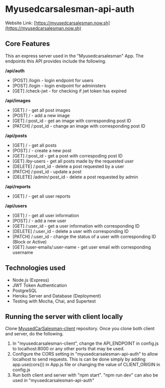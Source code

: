 # **Myusedcarsalesman-api-auth**
 
Website Link: [https://myusedcarsalesman.now.sh](https://myusedcarsalesman.now.sh)
 
## Core Features
This an express server used in the "Myusedcarsalesman" App. 
The endpoints this API provides include the following. 
 
**/api/auth**
- [POST] /login - login endpoint for users 
- [POST] /login - login endpoint for administers
- [GET] /check-jwt - for checking if jwt token has expired
 
**/api/images**
- [GET] / - get all post images
- [POST] / - add a new image
- [GET] /:post_id - get an image with corresponding post ID
- [PATCH] /:post_id - change an image with corresponding post ID
 
**/api/posts**
- [GET] / - get all posts
- [POST] / - create a new post
- [GET] /:post_id - get a post with correspoding post ID
- [GET] /by-users - get all posts made by the requested user
- [DELETE] /:post_id - delete a post requested by a user
- [PATCH] /:post_id - update a post
- [DELETE] /admin/:post_id - delete a post requested by admin
 
**/api/reports**
- [GET] / - get all user reports
 
**/api/users**
- [GET] / - get all user information
- [POST] / - add a new user
- [GET] /:user_id - get a user information with corresponding ID
- [DELETE] /:user_id - delete a user with corresponding ID
- [PATCH] /:user_id - change the status of a user with corresponding ID (Block or Active)
- [GET] /user-emails/:user-name - get user email with corresponding username
 
## Technologies used
- Node.js (Express)
- JWT Token Authentication
- PostgreSQL
- Heroku Server and Database (Deployment)
- Testing with Mocha, Chai, and Supertest
 
## Running the server with client locally
Clone [MyusedCarSalesman-client](https://github.com/ddlanf/MyUsedCarSalesman-client) repository.
Once you clone both client and server, do the following.
1. In "myusedcarsalesman-client", change the API_ENDPOINT in config.js to localhost:8000 or any other ports that may be used.
2. Configure the CORS setting in "myusedcarsalesman-api-auth" to allow localhost to send requests. This is can be done simply by adding app.use(cors()) in App.js file or changing the value of CLIENT_ORIGIN in config.js  
3. Run both client and server with "npm start". "npm run dev" can also be used in "myusedcarsalesman-api-auth"
 
 

